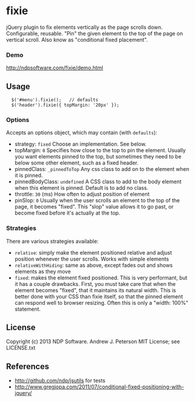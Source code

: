 fixie
=====

jQuery plugin to fix elements vertically as the page scrolls down. Configurable, reusable.
"Pin" the given element to the top of the page on vertical scroll. Also know as
"conditional fixed placement".

### Demo
http://ndpsoftware.com/fixie/demo.html

## Usage
```
  $('#menu').fixie();   // defaults
  $('header').fixie({ topMargin: '20px' });
```

### Options
Accepts an options object, which may contain (with `defaults`):
* strategy: `fixed`  Choose an implementation. See below.
* topMargin: `0` Specifies how close to the top to pin the element.
  Usually you want elements pinned to the top, but sometimes they need to
  be below some other element, such as a fixed header.
* pinnedClass: `_pinnedToTop` Any css class to add on to the element when it is pinned.
* pinnedBodyClass: `undefined` A CSS class to add to the body element when
  this element is pinned. Default is to add no class.
* throttle: `30` (ms)  How often to adjust position of element
* pinSlop: `0` Usually when the user scrolls an element to the top
  of the page, it becomes "fixed". This "slop" value allows it to go past,
  or become fixed before it's actually at the top.


### Strategies
There are various strategies available:
* `relative`: simply make the element positioned relative and
  adjust position whenever the user scrolls. Works with simple elements
* `relativeWithHiding`: same as above, except fades out and shows
  elements as they move
* `fixed`: makes the element fixed positioned. This is very performant, but
  it has a couple drawbacks. First, you must take care that when the element
  becomes "fixed", that it maintains its natural width. This is better done
  with your CSS than fixie itself, so that the pinned element can respond
  well to browser resizing. Often this is only a "width: 100%" statement.


## License
Copyright (c) 2013 NDP Software. Andrew J. Peterson
MIT License; see LICENSE.txt


## References
* http://github.com/ndp/jsutils for tests
* http://www.gregjopa.com/2011/07/conditional-fixed-positioning-with-jquery/
